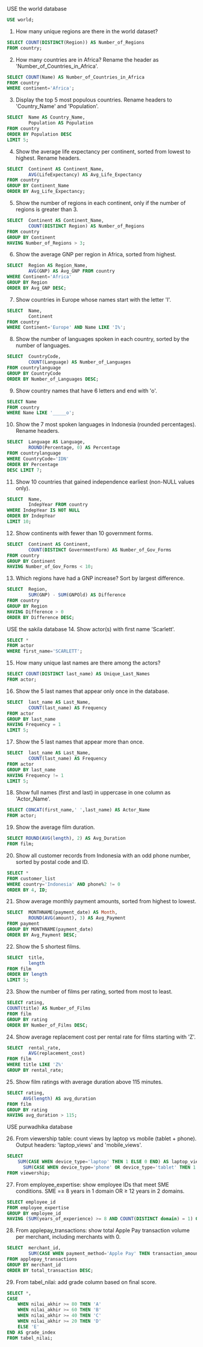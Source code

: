 USE the world database


````sql
USE world;
````

1. How many unique regions are there in the world dataset?

````sql
SELECT COUNT(DISTINCT(Region)) AS Number_of_Regions
FROM country;
````


2. How many countries are in Africa? Rename the header as 'Number_of_Countries_in_Africa'.


````sql
SELECT COUNT(Name) AS Number_of_Countries_in_Africa
FROM country
WHERE continent='Africa';
````


3. Display the top 5 most populous countries. Rename headers to 'Country_Name' and 'Population'.

````sql
SELECT  Name AS Country_Name,
        Population AS Population
FROM country
ORDER BY Population DESC
LIMIT 5;
````



4. Show the average life expectancy per continent, sorted from lowest to highest. Rename headers.

````sql
SELECT  Continent AS Continent_Name,
        AVG(LifeExpectancy) AS Avg_Life_Expectancy
FROM country
GROUP BY Continent_Name
ORDER BY Avg_Life_Expectancy;
````


5. Show the number of regions in each continent, only if the number of regions is greater than 3.


````sql
SELECT  Continent AS Continent_Name,
        COUNT(DISTINCT Region) AS Number_of_Regions
FROM country
GROUP BY Continent
HAVING Number_of_Regions > 3;
````


6. Show the average GNP per region in Africa, sorted from highest.


````sql
SELECT  Region AS Region_Name,
        AVG(GNP) AS Avg_GNP FROM country
WHERE Continent='Africa'
GROUP BY Region
ORDER BY Avg_GNP DESC;

````

7. Show countries in Europe whose names start with the letter 'I'.

````sql
SELECT  Name,
        Continent
FROM country
WHERE Continent='Europe' AND Name LIKE 'I%';

````

8. Show the number of languages spoken in each country, sorted by the number of languages.

````sql
SELECT  CountryCode,
        COUNT(Language) AS Number_of_Languages
FROM countrylanguage
GROUP BY CountryCode
ORDER BY Number_of_Languages DESC;
````

9. Show country names that have 6 letters and end with 'o'.

````sql
SELECT Name
FROM country
WHERE Name LIKE '_____o'; 
````


10. Show the 7 most spoken languages in Indonesia (rounded percentages). Rename headers.

````sql
SELECT  Language AS Language,
        ROUND(Percentage, 0) AS Percentage
FROM countrylanguage
WHERE CountryCode='IDN'
ORDER BY Percentage
DESC LIMIT 7;
````

11. Show 10 countries that gained independence earliest (non-NULL values only).

````sql
SELECT  Name,
        IndepYear FROM country
WHERE IndepYear IS NOT NULL
ORDER BY IndepYear
LIMIT 10;
````

12. Show continents with fewer than 10 government forms.


````sql
SELECT  Continent AS Continent,
        COUNT(DISTINCT GovernmentForm) AS Number_of_Gov_Forms
FROM country
GROUP BY Continent
HAVING Number_of_Gov_Forms < 10;
````

13. Which regions have had a GNP increase? Sort by largest difference.

````sql
SELECT  Region,
        SUM(GNP) - SUM(GNPOld) AS Difference
FROM country
GROUP BY Region
HAVING Difference > 0
ORDER BY Difference DESC;
````


USE the sakila database
14. Show actor(s) with first name 'Scarlett'.


````sql
SELECT *
FROM actor
WHERE first_name='SCARLETT';
````



15. How many unique last names are there among the actors?


````sql
SELECT COUNT(DISTINCT last_name) AS Unique_Last_Names
FROM actor;
````


16. Show the 5 last names that appear only once in the database.


````sql
SELECT  last_name AS Last_Name,
        COUNT(last_name) AS Frequency
FROM actor
GROUP BY last_name
HAVING Frequency = 1
LIMIT 5;
````


17. Show the 5 last names that appear more than once.

````sql
SELECT  last_name AS Last_Name,
        COUNT(last_name) AS Frequency
FROM actor
GROUP BY last_name
HAVING Frequency != 1
LIMIT 5;
````

18. Show full names (first and last) in uppercase in one column as 'Actor_Name'.


````sql
SELECT CONCAT(first_name,' ',last_name) AS Actor_Name
FROM actor;
````


19. Show the average film duration.


````sql
SELECT ROUND(AVG(length), 2) AS Avg_Duration
FROM film;
````


20. Show all customer records from Indonesia with an odd phone number, sorted by postal code and ID.


````sql
SELECT *
FROM customer_list
WHERE country='Indonesia' AND phone%2 != 0
ORDER BY 4, ID;
````


21. Show average monthly payment amounts, sorted from highest to lowest.



````sql
SELECT  MONTHNAME(payment_date) AS Month,
        ROUND(AVG(amount), 3) AS Avg_Payment
FROM payment
GROUP BY MONTHNAME(payment_date)
ORDER BY Avg_Payment DESC;
````


22. Show the 5 shortest films.


````sql
SELECT  title,
        length
FROM film
ORDER BY length
LIMIT 5;
````


23. Show the number of films per rating, sorted from most to least.


````sql
SELECT rating,
COUNT(title) AS Number_of_Films
FROM film
GROUP BY rating
ORDER BY Number_of_Films DESC;
````



24. Show average replacement cost per rental rate for films starting with 'Z'.

````sql
SELECT  rental_rate,
        AVG(replacement_cost)
FROM film
WHERE title LIKE 'Z%'
GROUP BY rental_rate;
````



25. Show film ratings with average duration above 115 minutes.


````sql
SELECT rating,
      AVG(length) AS avg_duration
FROM film
GROUP BY rating
HAVING avg_duration > 115;
````



USE purwadhika database

26. From viewership table: count views by laptop vs mobile (tablet + phone). Output headers: 'laptop_views' and 'mobile_views'.

````sql
SELECT 
    SUM(CASE WHEN device_type='laptop' THEN 1 ELSE 0 END) AS laptop_views,
	  SUM(CASE WHEN device_type='phone' OR device_type='tablet' THEN 1 ELSE 0 END) AS mobile_views
FROM viewership;

````


27. From employee_expertise: show employee IDs that meet SME conditions.
SME =≥ 8 years in 1 domain OR ≥ 12 years in 2 domains.


````sql
SELECT employee_id 
FROM employee_expertise 
GROUP BY employee_id 
HAVING (SUM(years_of_experience) >= 8 AND COUNT(DISTINCT domain) = 1) OR (SUM(years_of_experience) >= 12 AND COUNT(DISTINCT domain) = 2);
````



28. From applepay_transactions: show total Apple Pay transaction volume per merchant, including merchants with 0.

````sql
SELECT  merchant_id,
        SUM(CASE WHEN payment_method='Apple Pay' THEN transaction_amount ELSE 0 END) AS total_transaction
FROM applepay_transactions
GROUP BY merchant_id
ORDER BY total_transaction DESC;
````



29. From tabel_nilai: add grade column based on final score.

````sql
SELECT *,
CASE 
	WHEN nilai_akhir >= 80 THEN 'A'
	WHEN nilai_akhir >= 60 THEN 'B'
	WHEN nilai_akhir >= 40 THEN 'C'
	WHEN nilai_akhir >= 20 THEN 'D'
	ELSE 'E'
END AS grade_index
FROM tabel_nilai;

````

